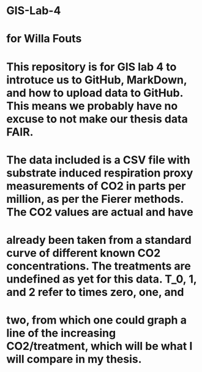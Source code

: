 # GIS-Lab-4
# for Willa Fouts
# 
# This repository is for GIS lab 4 to introtuce us to GitHub, MarkDown, and how to upload data to GitHub. This means we probably have no excuse to not make our thesis data FAIR.
# The data included is a CSV file with substrate induced respiration proxy measurements of CO2 in parts per million, as per the Fierer methods. The CO2 values are actual and have
# already been taken from a standard curve of different known CO2 concentrations. The treatments are undefined as yet for this data. T_0, 1, and 2 refer to times zero, one, and  
# two, from which one could graph a line of the increasing CO2/treatment, which will be what I will compare in my thesis. 
